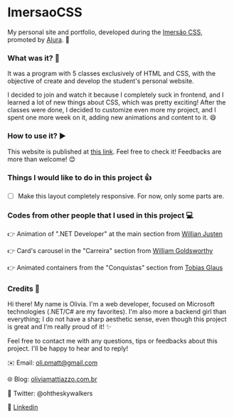 # ImersaoCSS 
My personal site and portfolio, developed during the [Imersão CSS](https://www.alura.com.br/imersao-css/), promoted by [Alura](https://www.alura.com.br/). :school:

### What was it? :thought_balloon:
It was a program with 5 classes exclusively of HTML and CSS, with the objective of create and develop the student's personal website.

I decided to join and watch it because I completely suck in frontend, and I learned a lot of new things about CSS, which was pretty exciting! After the classes were done, I decided to customize even more my project, and I spent one more week on it, adding new animations and content to it. :smile:

### How to use it? :arrow_forward:
This website is published at [this link](https://oliviamattiazzo.github.io/ImersaoCSS/). Feel free to check it! Feedbacks are more than welcome! :blush:

### Things I would like to do in this project :+1:
- [ ] Make this layout completely responsive. For now, only some parts are.

### Codes from other people that I used in this project :computer:
:point_right: Animation of ".NET Developer" at the main section from [Willian Justen](https://willianjusten.com.br/criando-uma-animacao-de-digitacao-com-css/)

:point_right: Card's carousel in the "Carreira" section from [William Goldsworthy](https://codepen.io/william-goldsworthy/pen/JzVajj)

:point_right: Animated containers from the "Conquistas" section from [Tobias Glaus](https://codepen.io/tobiasglaus/pen/wxepwv)

### Credits :raising_hand:
Hi there! My name is Olivia. I'm a web developer, focused on Microsoft technologies (.NET/C# are my favorites). I'm also more a backend girl than everything; I do not have a sharp aesthetic sense, even though this project is great and I'm really proud of it! :sparkles:

Feel free to contact me with any questions, tips or feedbacks about this project. I'll be happy to hear and to reply!

:envelope: Email: oli.pmatt@gmail.com

:globe_with_meridians: Blog: [oliviamattiazzo.com.br](http://oliviamattiazzo.com.br/)

:hatched_chick: Twitter: @ohtheskywalkers

:iphone: [Linkedin](https://www.linkedin.com/in/olivia-pachele-mattiazzo-433a8711b/)
